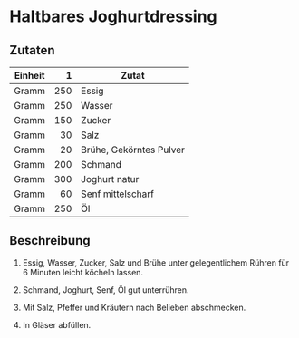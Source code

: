 # Haltbares Joghurtdressing

## Zutaten

| Einheit | 1   | Zutat                   |
|---------|----:|-------------------------|
| Gramm   | 250 | Essig                   |
| Gramm   | 250 | Wasser                  |
| Gramm   | 150 | Zucker                  |
| Gramm   | 30  | Salz                    |
| Gramm   | 20  | Brühe, Gekörntes Pulver |
| Gramm   | 200 | Schmand                 |
| Gramm   | 300 | Joghurt natur           |
| Gramm   | 60  | Senf mittelscharf       |
| Gramm   | 250 | Öl                      |

## Beschreibung

1. Essig, Wasser, Zucker, Salz und Brühe unter gelegentlichem Rühren für
   6 Minuten leicht köcheln lassen.

2. Schmand, Joghurt, Senf, Öl gut unterrühren.

3. Mit Salz, Pfeffer und Kräutern nach Belieben abschmecken.

4. In Gläser abfüllen.
